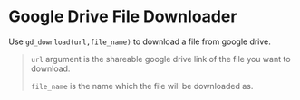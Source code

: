 # Google Drive File Downloader

Use `gd_download(url,file_name)` to download a file from google drive. 

>  `url` argument is the shareable google drive link of the file you want to download.
>  
> `file_name` is the name which the file will be downloaded as.

